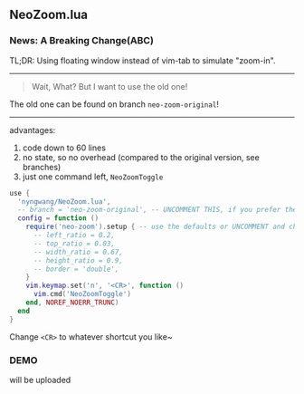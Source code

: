 NeoZoom.lua
---


### News: A Breaking Change(ABC)

TL;DR: Using floating window instead of vim-tab to simulate "zoom-in".

---

> Wait, What? But I want to use the old one!

The old one can be found on branch `neo-zoom-original`!

---

advantages:
1. code down to 60 lines
2. no state, so no overhead (compared to the original version, see branches)
3. just one command left, `NeoZoomToggle`


```lua
use {
  'nyngwang/NeoZoom.lua',
  -- branch = 'neo-zoom-original', -- UNCOMMENT THIS, if you prefer the old one
  config = function ()
    require('neo-zoom').setup { -- use the defaults or UNCOMMENT and change any one to overwrite
      -- left_ratio = 0.2,
      -- top_ratio = 0.03,
      -- width_ratio = 0.67,
      -- height_ratio = 0.9,
      -- border = 'double',
    }
    vim.keymap.set('n', '<CR>', function ()
      vim.cmd('NeoZoomToggle')
    end, NOREF_NOERR_TRUNC)
  end
}
```

Change `<CR>` to whatever shortcut you like~


### DEMO

will be uploaded
